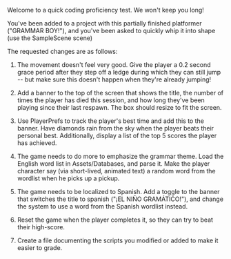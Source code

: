 Welcome to a quick coding proficiency test. We won't keep you long!

You've been added to a project with this partially finished platformer ("GRAMMAR BOY!"), and you've been asked to quickly whip it into shape (use the SampleScene scene)

The requested changes are as follows:

1. The movement doesn't feel very good. Give the player a 0.2 second grace period after they step off a ledge during which they can still jump -- but make sure this doesn't happen when they're already jumping!

2. Add a banner to the top of the screen that shows the title, the number of times the player has died this session, and how long they've been playing since their last respawn. The box should resize to fit the screen.

3. Use PlayerPrefs to track the player's best time and add this to the banner. Have diamonds rain from the sky when the player beats their personal best. Additionally, display a list of the top 5 scores the player has achieved.

4. The game needs to do more to emphasize the grammar theme. Load the English word list in Assets/Databases, and parse it. Make the player character say (via short-lived, animated text) a random word from the wordlist when he picks up a pickup.

5. The game needs to be localized to Spanish. Add a toggle to the banner that switches the title to spanish ("¡EL NIÑO GRAMÁTICO!"), and change the system to use a word from the Spanish wordlist instead.

6. Reset the game when the player completes it, so they can try to beat their high-score.

7. Create a file documenting the scripts you modified or added to make it easier to grade.

